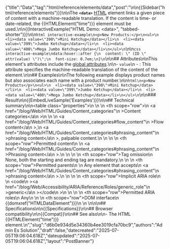 {"title":"Data","tag":"html/reference/elements/data","post":"\n\n{{Sidebar(\"html/reference/elements\")}}\n\nThe **`<data>`** [HTML](/blog/Web/HTML) element links a given piece of content with a machine-readable translation. If the content is time- or date-related, the {{HTMLElement(\"time\")}} element must be used.\n\n{{InteractiveExample(\"HTML Demo: &lt;data&gt;\", \"tabbed-shorter\")}}\n\n```html interactive-example\n<p>New Products:</p>\n<ul>\n  <li><data value=\"398\">Mini Ketchup</data></li>\n  <li><data value=\"399\">Jumbo Ketchup</data></li>\n  <li><data value=\"400\">Mega Jumbo Ketchup</data></li>\n</ul>\n```\n\n```css interactive-example\ndata:hover::after {\n  content: \" (ID \" attr(value) \")\";\n  font-size: 0.7em;\n}\n```\n\n## Attributes\n\nThis element's attributes include the [global attributes](/blog/Web/HTML/Reference/Global_attributes).\n\n- `value`\n  - : This attribute specifies the machine-readable translation of the content of the element.\n\n## Examples\n\nThe following example displays product names but also associates each name with a product number.\n\n```html\n<p>New Products</p>\n<ul>\n  <li><data value=\"398\">Mini Ketchup</data></li>\n  <li><data value=\"399\">Jumbo Ketchup</data></li>\n  <li><data value=\"400\">Mega Jumbo Ketchup</data></li>\n</ul>\n```\n\n### Result\n\n{{EmbedLiveSample('Examples')}}\n\n## Technical summary\n\n<table class=\"properties\">\n  <tbody>\n    <tr>\n      <th scope=\"row\">\n        <a href=\"/blog/Web/HTML/Guides/Content_categories\"\n          >Content categories</a\n        >\n      </th>\n      <td>\n        <a href=\"/blog/Web/HTML/Guides/Content_categories#flow_content\"\n          >Flow content</a\n        >,\n        <a href=\"/blog/Web/HTML/Guides/Content_categories#phrasing_content\"\n          >phrasing content</a\n        >, palpable content.\n      </td>\n    </tr>\n    <tr>\n      <th scope=\"row\">Permitted content</th>\n      <td>\n        <a href=\"/blog/Web/HTML/Guides/Content_categories#phrasing_content\"\n          >Phrasing content</a\n        >.\n      </td>\n    </tr>\n    <tr>\n      <th scope=\"row\">Tag omission</th>\n      <td>None, both the starting and ending tag are mandatory.</td>\n    </tr>\n    <tr>\n      <th scope=\"row\">Permitted parents</th>\n      <td>\n        Any element that accepts\n        <a href=\"/blog/Web/HTML/Guides/Content_categories#phrasing_content\"\n          >phrasing content</a\n        >.\n      </td>\n    </tr>\n    <tr>\n      <th scope=\"row\">Implicit ARIA role</th>\n      <td>\n        <code\n          ><a href=\"/blog/Web/Accessibility/ARIA/Reference/Roles/generic_role\"\n            >generic</a\n          ></code\n        >\n      </td>\n    </tr>\n    <tr>\n      <th scope=\"row\">Permitted ARIA roles</th>\n      <td>Any</td>\n    </tr>\n    <tr>\n      <th scope=\"row\">DOM interface</th>\n      <td>{{domxref(\"HTMLDataElement\")}}</td>\n    </tr>\n  </tbody>\n</table>\n\n## Specifications\n\n{{Specifications}}\n\n## Browser compatibility\n\n{{Compat}}\n\n## See also\n\n- The HTML {{HTMLElement(\"time\")}} element.\n","slug":"d6b0e934d5e34360b4ee3019cfa70bc9","authors":"Admin Es Solution","draft":false,"datecreated":"2025-07-05T19:06:04.618Z","dateupdated":"2025-07-05T19:06:04.618Z","layout":"PostBanner"}